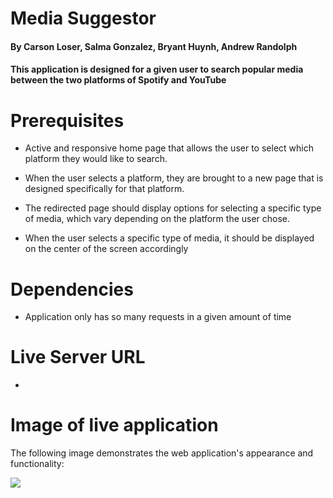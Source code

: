 # Media Suggestor

#### By Carson Loser, Salma Gonzalez, Bryant Huynh, Andrew Randolph

#### This application is designed for a given user to search popular media between the two platforms of Spotify and YouTube

# Prerequisites

* Active and responsive home page that allows the user to select which platform they would like to search.

* When the user selects a platform, they are brought to a new page that is designed specifically for that platform.

* The redirected page should display options for selecting a specific type of media, which vary depending on the platform the user chose.

* When the user selects a specific type of media, it should be displayed on the center of the screen accordingly

# Dependencies 

* Application only has so many requests in a given amount of time

# Live Server URL

- 
# Image of live application

The following image demonstrates the web application's appearance and functionality:

![](./assets/Images/)
